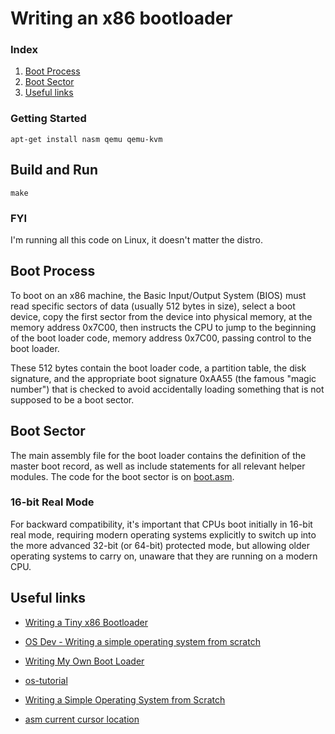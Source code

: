 # Writing an x86 bootloader

### Index
1. [Boot Process](#boot-process)
2. [Boot Sector](#boot-sector)
0. [Useful links](#useful-links)

### Getting Started
`apt-get install nasm qemu qemu-kvm`

## Build and Run
`make`

### FYI
I'm running all this code on Linux, it doesn't matter the distro.

## Boot Process
To boot on an x86 machine, the Basic Input/Output System (BIOS) must read specific sectors of data (usually 512 bytes in size), select a boot device, copy the first sector from the device into physical memory, at the memory address 0x7C00, then instructs the CPU to jump to the beginning of the boot loader code, memory address 0x7C00, passing control to the boot loader.

These 512 bytes contain the boot loader code, a partition table, the disk signature, and the appropriate boot signature 0xAA55 (the famous "magic number") that is checked to avoid accidentally loading something that is not supposed to be a boot sector.

## Boot Sector
The main assembly file for the boot loader contains the definition of the master boot record, as well as include statements for all relevant helper modules. The code for the boot sector is on [boot.asm](/boot.asm).

### 16-bit Real Mode
For backward compatibility, it's important that CPUs boot initially in 16-bit
real mode, requiring modern operating systems explicitly to switch up into the more
advanced 32-bit (or 64-bit) protected mode, but allowing older operating systems to
carry on, unaware that they are running on a modern CPU.

## Useful links
* [Writing a Tiny x86 Bootloader](https://www.joe-bergeron.com/posts/Writing%20a%20Tiny%20x86%20Bootloader/)

* [OS Dev - Writing a simple operating system from scratch](https://www.cs.bham.ac.uk/~exr/lectures/opsys/10_11/lectures/os-dev.pdf)

* [Writing My Own Boot Loader](https://dev.to/frosnerd/writing-my-own-boot-loader-3mld)

* [os-tutorial](https://github.com/cfenollosa/os-tutorial)

* [Writing a Simple Operating System from Scratch](https://www.cs.bham.ac.uk/~exr/lectures/opsys/10_11/lectures/os-dev.pdf)

* [asm current cursor location](https://stackoverflow.com/questions/53861895/assembly-32-bit-print-to-display-code-runs-on-qemu-fails-to-work-on-real-hardwa)
